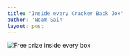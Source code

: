 ```yaml
---
title: "Inside every Cracker Back Jox"
author: 'Noam Sain'
layout: post
---
```


![Free prize inside every box](https://2.bp.blogspot.com/_8aN4krk1nsk/SyGT-wVHP-I/AAAAAAAAAUw/32IJNKFlYgI/s1600/45394831.jpg)